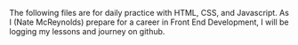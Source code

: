 

The following files are for daily practice with HTML, CSS, and Javascript. As I (Nate McReynolds) prepare for a career in Front End Development, I will be logging my lessons and journey on github.